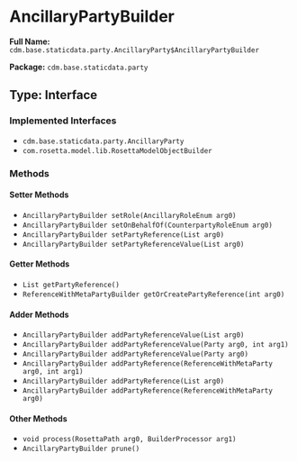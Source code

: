# AncillaryPartyBuilder

**Full Name:** `cdm.base.staticdata.party.AncillaryParty$AncillaryPartyBuilder`

**Package:** `cdm.base.staticdata.party`

## Type: Interface

### Implemented Interfaces

- `cdm.base.staticdata.party.AncillaryParty`
- `com.rosetta.model.lib.RosettaModelObjectBuilder`

### Methods

#### Setter Methods

- `AncillaryPartyBuilder setRole(AncillaryRoleEnum arg0)`
- `AncillaryPartyBuilder setOnBehalfOf(CounterpartyRoleEnum arg0)`
- `AncillaryPartyBuilder setPartyReference(List arg0)`
- `AncillaryPartyBuilder setPartyReferenceValue(List arg0)`

#### Getter Methods

- `List getPartyReference()`
- `ReferenceWithMetaPartyBuilder getOrCreatePartyReference(int arg0)`

#### Adder Methods

- `AncillaryPartyBuilder addPartyReferenceValue(List arg0)`
- `AncillaryPartyBuilder addPartyReferenceValue(Party arg0, int arg1)`
- `AncillaryPartyBuilder addPartyReferenceValue(Party arg0)`
- `AncillaryPartyBuilder addPartyReference(ReferenceWithMetaParty arg0, int arg1)`
- `AncillaryPartyBuilder addPartyReference(List arg0)`
- `AncillaryPartyBuilder addPartyReference(ReferenceWithMetaParty arg0)`

#### Other Methods

- `void process(RosettaPath arg0, BuilderProcessor arg1)`
- `AncillaryPartyBuilder prune()`

